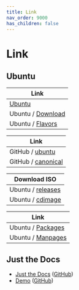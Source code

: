 ```yaml
---
title: Link
nav_order: 9000
has_children: false
---
```



# Link




## Ubuntu

| Link |
| ---- |
| [Ubuntu](https://ubuntu.com/) |
| Ubuntu / [Download](https://ubuntu.com/download) |
| Ubuntu / [Flavors](https://ubuntu.com/desktop/flavors) |


| Link |
| ---- |
| GitHub / [ubuntu](https://github.com/ubuntu) |
| GitHub / [canonical](https://github.com/canonical) |


| Download ISO |
| ------------ |
| Ubuntu / [releases](https://releases.ubuntu.com/) |
| Ubuntu / [cdimage](https://cdimage.ubuntu.com/) |


| Link |
| ---- |
| Ubuntu / [Packages](https://packages.ubuntu.com/) |
| Ubuntu / [Manpages](https://manpages.ubuntu.com/) |




## Just the Docs

* [Just the Docs](https://pmarsceill.github.io/just-the-docs/) ([GitHub](https://github.com/pmarsceill/just-the-docs))
* [Demo](https://pmarsceill.github.io/jtd-remote/) ([GitHub](https://github.com/pmarsceill/jtd-remote))
